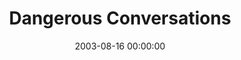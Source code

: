 ---
layout: series
series: "Dangerous Conversations"
permalink: "/dangerous-conversations/"
title: "Dangerous Conversations"
date: 2003-08-16 00:00:00
endDate: 2003-08-31 00:00:00
description: "What if prayer wasnt a collection of pre-arranged lines but just a conversation with God? Join us as we take a look at prayer."
src: "http://s3.amazonaws.com/crossroads-media/images/legacy/content/bigscreen.danger.jpg"
---